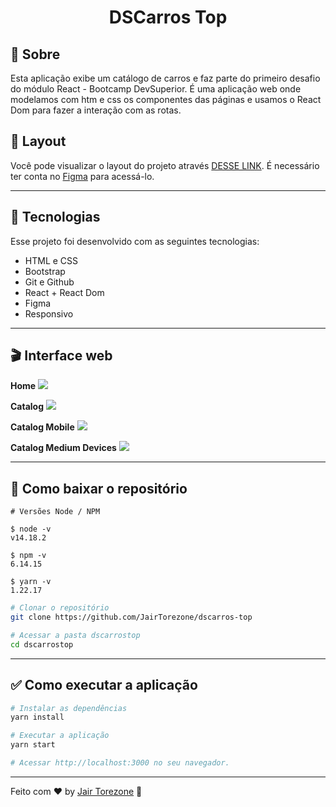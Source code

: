 <h1 align="center">DSCarros Top</h1>

## 📃 Sobre

Esta aplicação exibe um catálogo de carros e faz parte do primeiro desafio do módulo React - Bootcamp DevSuperior. É uma aplicação web onde modelamos com htm e css os componentes das páginas e usamos o React Dom para fazer a interação com as rotas.<br>

## 🔖 Layout

Você pode visualizar o layout do projeto através [DESSE LINK](<https://www.figma.com/file/H1SC2bo3Zaycm3mJxkkMC4/bds-desafio-layout?node-id=0%3A1" target="_blank">). É necessário ter conta no [Figma](https://figma.com) para acessá-lo.

---

## 🚀 Tecnologias

Esse projeto foi desenvolvido com as seguintes tecnologias:

- HTML e CSS
- Bootstrap
- Git e Github
- React + React Dom
- Figma
- Responsivo

---

## 🎬 Interface web

<strong>Home</strong>
<img src="https://ik.imagekit.io/zqxyh6u3ylz/carros-top/01_eN1r5cAsH.jpg?updatedAt=1637280772016">

<strong>Catalog</strong>
<img src="https://ik.imagekit.io/zqxyh6u3ylz/carros-top/02_fez5kW6yB9u.jpg?updatedAt=1637280772280">

<strong>Catalog Mobile</strong>
<img src="https://ik.imagekit.io/zqxyh6u3ylz/carros-top/03_wIHMq9mJg.jpg?updatedAt=1637280772238">

<strong>Catalog Medium Devices</strong>
<img src="https://ik.imagekit.io/zqxyh6u3ylz/carros-top/04_dAOwmRwWC.jpg?updatedAt=1637280772333">

---

## 📁 Como baixar o repositório

```
# Versões Node / NPM

$ node -v
v14.18.2

$ npm -v
6.14.15

$ yarn -v
1.22.17
```

```bash
# Clonar o repositório
git clone https://github.com/JairTorezone/dscarros-top

# Acessar a pasta dscarrostop
cd dscarrostop
```

---

## ✅ Como executar a aplicação

```bash
# Instalar as dependências
yarn install

# Executar a aplicação
yarn start

# Acessar http://localhost:3000 no seu navegador.
```

---

Feito com ♥ by [Jair Torezone](https://www.linkedin.com/in/jair-torezone/) :wave:
